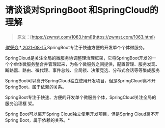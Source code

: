 <!--yml
category: 未分类
date: 0001-01-01 00:00:00
--->

# 请谈谈对SpringBoot 和SpringCloud的理解

> 原文：[https://zwmst.com/1063.html](https://zwmst.com/1063.html)

   [ *微服务* ](https://zwmst.com/%e5%be%ae%e6%9c%8d%e5%8a%a1)*[ <time datetime="2021-08-15T10:05:21+08:00"> 2021-08-15 </time> ](https://zwmst.com/1063.html)  SpringBoot专注于快速方便的开发单个个体微服务。

SpringCloud是关注全局的微服务协调整理治理框架，它将SpringBoot开发的一个个单体微服务整合并管理起来，为各个微服务之间提供，配置管理、服务发现、断路器、路由、微代理、事件总线、全局锁、决策竞选、分布式会话等等集成服务

SpringBoot可以离开SpringCloud独立使用开发项目，但是SpringCloud离不开 SpringBoot，属于依赖的关系。

SpringBoot专注于快速、方便的开发单个微服务个体，SpringCloud关注全局的服务治理框 架。

Spring Boot可以离开Spring Cloud独立使用开发项目，但是Spring Cloud离不开Spring Boot，属于依赖的关系。*